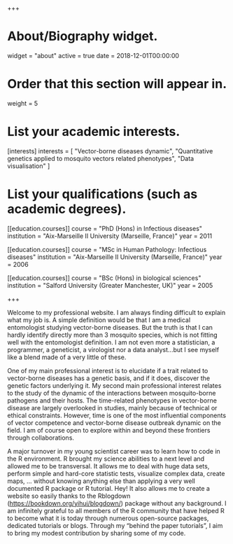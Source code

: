 +++
# About/Biography widget.
widget = "about"
active = true
date = 2018-12-01T00:00:00

# Order that this section will appear in.
weight = 5

# List your academic interests.
[interests]
  interests = [
    "Vector-borne diseases dynamic",
    "Quantitative genetics applied to mosquito vectors related phenotypes",
    "Data visualisation"
  ]

# List your qualifications (such as academic degrees).
[[education.courses]]
  course = "PhD (Hons) in Infectious diseases"
  institution = "Aix-Marseille II University (Marseille, France)"
  year = 2011

[[education.courses]]
  course = "MSc in Human Pathology: Infectious diseases"
  institution = "Aix-Marseille II University (Marseille, France)"
  year = 2006

[[education.courses]]
  course = "BSc (Hons) in biological sciences"
  institution = "Salford University (Greater Manchester, UK)"
  year = 2005

+++

Welcome to my professional website. I am always finding difficult to explain what my job is.  A simple definition would be that I am a medical entomologist studying vector-borne diseases. But the truth is that I can hardly identify directly more than 3 mosquito species, which is not fitting well with the entomologist definition. I am not even more a statistician, a programmer, a geneticist, a virologist nor a data analyst...but I see myself like a blend made of a very little of these.

One of my main professional interest is to elucidate if a trait related to vector-borne diseases has a genetic basis, and if it does, discover the genetic factors underlying it.  My second main professional interest relates to the study of the dynamic of the interactions between mosquito-borne pathogens and their hosts. The time-related phenotypes in vector-borne disease are largely overlooked in studies, mainly because of technical or ethical constraints. However, time is one of the most influential components of vector competence and vector-borne disease outbreak dynamic on the field. I am of course open to explore within and beyond these frontiers through collaborations.

A major turnover in my young scientist career was to learn how to code in the R environment. R brought my science abilities to a next level and allowed me to be transversal. It allows me to deal with huge data sets, perform simple and hard-core statistic tests, visualize complex data, create maps, ... without knowing anything else than applying a very well documented R package or R tutorial. Hey! It also allows me to create a website so easily thanks to the Rblogdown (https://bookdown.org/yihui/blogdown/) package without any background. I am infinitely grateful to all members of the R community that have helped R to become what it is today through numerous open-source packages, dedicated tutorials or blogs. Through my “behind the paper tutorials”, I aim to bring my modest contribution by sharing some of my code.

